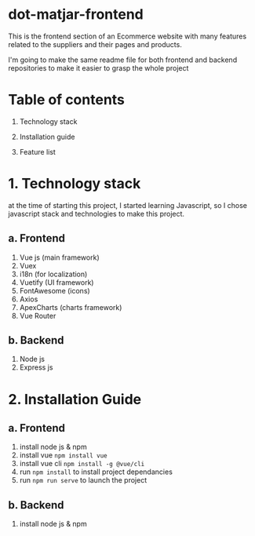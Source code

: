 # dot-matjar-frontend

This is the frontend section of an Ecommerce website with many features related to the suppliers and their pages and products.

I'm going to make the same readme file for both frontend and backend repositories to make it easier to grasp the whole project

# Table of contents

1.  Technology stack

2.  Installation guide

3.  Feature list

# 1. Technology stack

at the time of starting this project, I started learning Javascript, so I chose javascript stack and technologies to make this project.

## a. Frontend

1. Vue js (main framework)
2. Vuex
3. i18n (for localization)
4. Vuetify (UI framework)
5. FontAwesome (icons)
6. Axios
7. ApexCharts (charts framework)
8. Vue Router

## b. Backend

1. Node js
2. Express js

# 2. Installation Guide

## a. Frontend

1. install node js & npm
2. install vue
   `npm install vue`
3. install vue cli
   `npm install -g @vue/cli`
4. run `npm install` to install project dependancies
5. run `npm run serve` to launch the project

## b. Backend

1. install node js & npm
